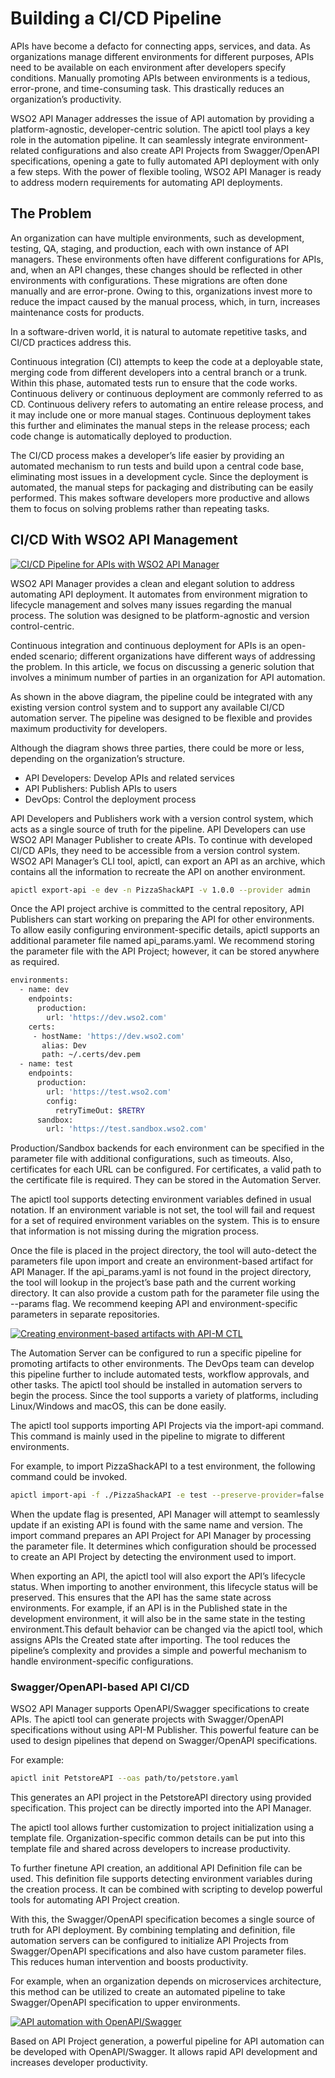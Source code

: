 # Building a CI/CD Pipeline

APIs have become a defacto for connecting apps, services, and data. As organizations manage different environments for different purposes, APIs need to be available on each environment after developers specify conditions. Manually promoting APIs between environments is a tedious, error-prone, and time-consuming task. This drastically reduces an organization’s productivity.

WSO2 API Manager addresses the issue of API automation by providing a platform-agnostic, developer-centric solution. The apictl tool plays a key role in the automation pipeline. It can seamlessly integrate environment-related configurations and also create API Projects from Swagger/OpenAPI specifications, opening a gate to fully automated API deployment with only a few steps. With the power of flexible tooling, WSO2 API Manager is ready to address modern requirements for automating API deployments.

## The Problem

An organization can have multiple environments, such as development, testing, QA, staging, and production, each with own instance of API managers. These environments often have different configurations for APIs, and, when an API changes, these changes should be reflected in other environments with configurations. These migrations are often done manually and are error-prone. Owing to this, organizations invest more to reduce the impact caused by the manual process, which, in turn, increases maintenance costs for products.

In a software-driven world, it is natural to automate repetitive tasks, and CI/CD practices address this.

Continuous integration (CI) attempts to keep the code at a deployable state, merging code from different developers into a central branch or a trunk. Within this phase, automated tests run to ensure that the code works. Continuous delivery or continuous deployment are commonly referred to as CD. Continuous delivery refers to automating an entire release process, and it may include one or more manual stages. Continuous deployment takes this further and eliminates the manual steps in the release process; each code change is automatically deployed to production.

The CI/CD process makes a developer’s life easier by providing an automated mechanism to run tests and build upon a central code base, eliminating most issues in a development cycle. Since the deployment is automated, the manual steps for packaging and distributing can be easily performed. This makes software developers more productive and allows them to focus on solving problems rather than repeating tasks.


## CI/CD With WSO2 API Management

[![CI/CD Pipeline for APIs with WSO2 API Manager](../../assets/img/Learn/ci-cd-pipeline-for-apis-with-wso2-apim.png)](../../assets/img/Learn/ci-cd-pipeline-for-apis-with-wso2-apim.png)

WSO2 API Manager provides a clean and elegant solution to address automating API deployment. It automates from environment migration to lifecycle management and solves many issues regarding the manual process. The solution was designed to be platform-agnostic and version control-centric.

Continuous integration and continuous deployment for APIs is an open-ended scenario; different organizations have different ways of addressing the problem. In this article, we focus on discussing a generic solution that involves a minimum number of parties in an organization for API automation.

As shown in the above diagram, the pipeline could be integrated with any existing version control system and to support any available CI/CD automation server. The pipeline was designed to be flexible and provides maximum productivity for developers.

Although the diagram shows three parties, there could be more or less, depending on the organization’s structure.

-   API Developers: Develop APIs and related services
-   API Publishers: Publish APIs to users
-   DevOps: Control the deployment process

API Developers and Publishers work with a version control system, which acts as a single source of truth for the pipeline. API Developers can use WSO2 API Manager Publisher to create APIs. To continue with developed CI/CD APIs, they need to be accessible from a version control system. WSO2 API Manager’s CLI tool, apictl, can export an API as an archive, which contains all the information to recreate the API on another environment.

```bash
apictl export-api -e dev -n PizzaShackAPI -v 1.0.0 --provider admin
```

Once the API project archive is committed to the central repository, API Publishers can start working on preparing the API for other environments. To allow easily configuring environment-specific details, apictl supports an additional parameter file named api_params.yaml. We recommend storing the parameter file with the API Project; however, it can be stored anywhere as required.

```bash
environments:
  - name: dev
    endpoints:
      production:
        url: 'https://dev.wso2.com'
    certs:
     - hostName: 'https://dev.wso2.com'
       alias: Dev
       path: ~/.certs/dev.pem 
  - name: test
    endpoints:
      production:
        url: 'https://test.wso2.com'
        config:
          retryTimeOut: $RETRY
      sandbox:
        url: 'https://test.sandbox.wso2.com'
```

Production/Sandbox backends for each environment can be specified in the parameter file with additional configurations, such as timeouts. Also, certificates for each URL can be configured. For certificates, a valid path to the certificate file is required. They can be stored in the Automation Server.

The apictl tool supports detecting environment variables defined in usual notation. If an environment variable is not set, the tool will fail and request for a set of required environment variables on the system. This is to ensure that information is not missing during the migration process.

Once the file is placed in the project directory, the tool will auto-detect the parameters file upon import and create an environment-based artifact for API Manager. If the api_params.yaml is not found in the project directory, the tool will lookup in the project’s base path and the current working directory. It can also provide a custom path for the parameter file using the --params flag. We recommend keeping API and environment-specific parameters in separate repositories.

[![Creating environment-based artifacts with API-M CTL](../../assets/img/Learn/creating-env-based-artifacts.png)](../../assets/img/Learn/creating-env-based-artifacts.png)

The Automation Server can be configured to run a specific pipeline for promoting artifacts to other environments. The DevOps team can develop this pipeline further to include automated tests, workflow approvals, and other tasks. The apictl tool should be installed in automation servers to begin the process. Since the tool supports a variety of platforms, including Linux/Windows and macOS, this can be done easily.

The apictl tool supports importing API Projects via the import-api command. This command is mainly used in the pipeline to migrate to different environments.

For example, to import PizzaShackAPI to a test environment, the following command could be invoked.

```bash
apictl import-api -f ./PizzaShackAPI -e test --preserve-provider=false --update=true
```
When the update flag is presented, API Manager will attempt to seamlessly update if an existing API is found with the same name and version. The import command prepares an API Project for API Manager by processing the parameter file. It determines which configuration should be processed to create an API Project by detecting the environment used to import.

When exporting an API, the apictl tool will also export the API’s lifecycle status. When importing to another environment, this lifecycle status will be preserved. This ensures that the API has the same state across environments. For example, if an API is in the Published state in the development environment, it will also be in the same state in the testing environment.This default behavior can be changed via the apictl tool, which assigns APIs the Created state after importing. The tool reduces the pipeline’s complexity and provides a simple and powerful mechanism to handle environment-specific configurations.

### Swagger/OpenAPI-based API CI/CD

WSO2 API Manager supports OpenAPI/Swagger specifications to create APIs. The apictl tool can generate projects with Swagger/OpenAPI specifications without using API-M Publisher. This powerful feature can be used to design pipelines that depend on Swagger/OpenAPI specifications.

For example:

```bash
apictl init PetstoreAPI --oas path/to/petstore.yaml
```
This generates an API project in the PetstoreAPI directory using provided specification. This project can be directly imported into the API Manager.

The apictl tool allows further customization to project initialization using a template file. Organization-specific common details can be put into this template file and shared across developers to increase productivity.

To further finetune API creation, an additional API Definition file can be used. This definition file supports detecting environment variables during the creation process. It can be combined with scripting to develop powerful tools for automating API Project creation.

With this, the Swagger/OpenAPI specification becomes a single source of truth for API deployment. By combining templating and definition, file automation servers can be configured to initialize API Projects from Swagger/OpenAPI specifications and also have custom parameter files. This reduces human intervention and boosts productivity.

For example, when an organization depends on microservices architecture, this method can be utilized to create an automated pipeline to take Swagger/OpenAPI specification to upper environments.

[![API automation with OpenAPI/Swagger](../../assets/img/Learn/api-automation-with-openapi-swagger.png)](../../assets/img/Learn/api-automation-with-openapi-swagger.png)

Based on API Project generation, a powerful pipeline for API automation can be developed with OpenAPI/Swagger. It allows rapid API development and increases developer productivity.




